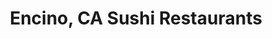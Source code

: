 ---
layout: city
title: Encino, CA Sushi Restaurants
permalink: /california/encino/
stateAbbr: CA
stateName: California
cityName: Encino

---